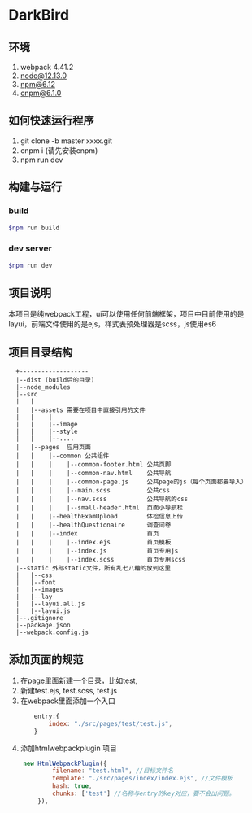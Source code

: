 # DarkBird

## 环境
1. webpack 4.41.2
2. node@12.13.0
3. npm@6.12
4. cnpm@6.1.0

## 如何快速运行程序
1. git clone -b master xxxx.git
2. cnpm i (请先安装cnpm)
3. npm run dev

## 构建与运行
### build
```bash
$npm run build
```
### dev server
```bash
$npm run dev
```
## 项目说明
本项目是纯webpack工程，ui可以使用任何前端框架，项目中目前使用的是layui，前端文件使用的是ejs，样式表预处理器是scss，js使用es6

## 项目目录结构
```
  +-------------------
  |--dist (build后的目录)
  |--node_modules 
  |--src
  |   |
  |   |--assets 需要在项目中直接引用的文件
  |   |    |
  |   |    |--image
  |   |    |--style
  |   |    |--....
  |   |--pages  应用页面
  |   |    |--common 公共组件
  |   |    |    |--common-footer.html 公共页脚
  |   |    |    |--common-nav.html    公共导航
  |   |    |    |--common-page.js     公共page的js（每个页面都要导入）
  |   |    |    |--main.scss          公共css
  |   |    |    |--nav.scss           公共导航的css
  |   |    |    |--small-header.html  页面小导航栏
  |   |    |--healthExamUpload        体检信息上传
  |   |    |--healthQuestionaire      调查问卷
  |   |    |--index                   首页
  |   |    |    |--index.ejs          首页模板
  |   |    |    |--index.js           首页专用js
  |   |    |    |--index.scss         首页专用scss
  |--static 外部static文件，所有乱七八糟的放到这里
  |   |--css
  |   |--font
  |   |--images
  |   |--lay
  |   |--layui.all.js
  |   |--layui.js
  |--.gitignore
  |--package.json
  |--webpack.config.js
```
## 添加页面的规范
1. 在page里面新建一个目录，比如test,
2. 新建test.ejs, test.scss, test.js
3. 在webpack里面添加一个入口

```js
       entry:{
           index: "./src/pages/test/test.js",
       }
```

4. 添加htmlwebpackplugin 项目
```js
    new HtmlWebpackPlugin({
            filename: "test.html", //目标文件名
            template: "./src/pages/index/index.ejs", //文件模板
            hash: true,
            chunks: ['test'] //名称与entry的key对应，要不会出问题。
        }),
```